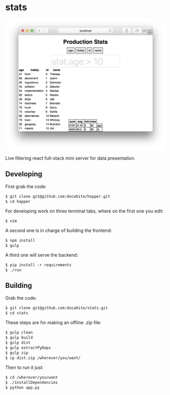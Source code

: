 # stats

![stats](image.png?raw=true "Hopper Frontend")

Live filtering react full-stack mini server for data presentation.

## Developing

First grab the code:

    $ git clone git@github.com:docwhite/hopper.git
    $ cd hopper

For developing work on three terminal tabs, where on the first one you edit:

    $ vim

A second one is in charge of building the frontend:

    $ npm install
    $ gulp

A third one will serve the backend:

    $ pip install -r requirements
    $ ./run

## Building

Grab the code:

    $ git clone git@github.com:docwhite/stats.git
    $ cd stats

These steps are for making an offline .zip file:

    $ gulp clean
    $ gulp build
    $ gulp dist
    $ gulp extractPyDeps
    $ gulp zip
    $ cp dist.zip /wherever/you/want/

Then to run it just:

    $ cd /wherever/you/want
    $ ./installDependencies
    $ python app.py

